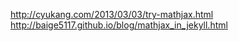 http://cyukang.com/2013/03/03/try-mathjax.html
http://baige5117.github.io/blog/mathjax_in_jekyll.html
